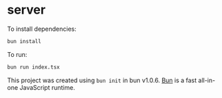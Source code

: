 # server

To install dependencies:

```bash
bun install
```

To run:

```bash
bun run index.tsx
```

This project was created using `bun init` in bun v1.0.6. [Bun](https://bun.sh) is a fast all-in-one JavaScript runtime.
